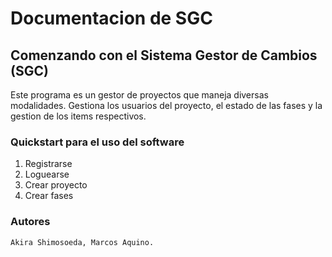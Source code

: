 Documentacion de SGC
====================

Comenzando con el Sistema Gestor de Cambios (SGC)
-------------------------------------------------

Este programa es un gestor de proyectos que maneja diversas modalidades. Gestiona los usuarios del proyecto, el estado de las fases y la gestion de los items respectivos.

### Quickstart para el uso del software
1. Registrarse
2. Loguearse
3. Crear proyecto
4. Crear fases

### Autores
```
Akira Shimosoeda, Marcos Aquino.
```
